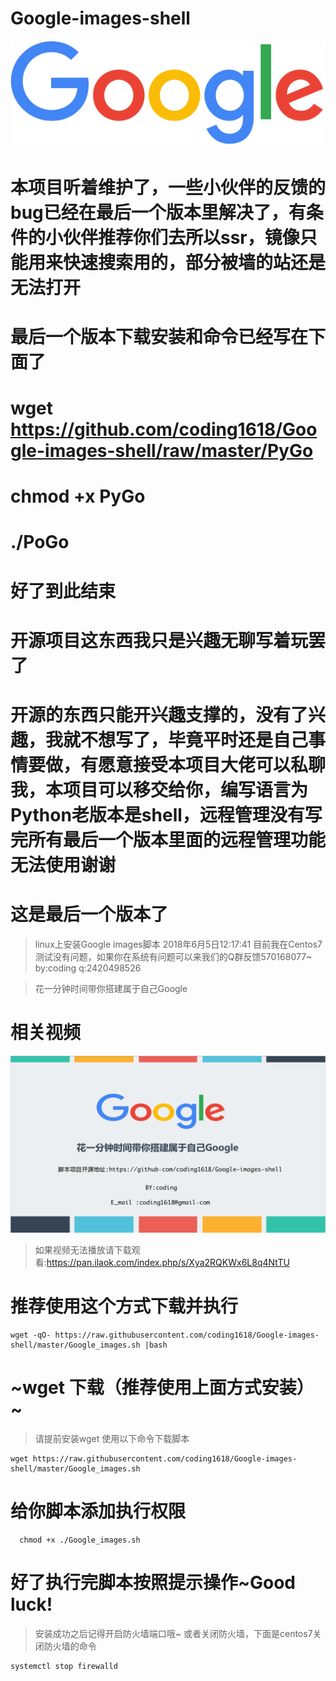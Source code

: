 # Google-images-shell
<p align="center">
  <a  href="https://wpa.qq.com/msgrd?v=3&uin=2420498526&site=qq&menu=yes" target="_blank" >
   <img alt="codin" src="./googlelogo_color_272x92dp.png" >
  </a>
</p>




# 本项目听着维护了，一些小伙伴的反馈的bug已经在最后一个版本里解决了，有条件的小伙伴推荐你们去所以ssr，镜像只能用来快速搜索用的，部分被墙的站还是无法打开

# 最后一个版本下载安装和命令已经写在下面了

# wget https://github.com/coding1618/Google-images-shell/raw/master/PyGo

# chmod +x PyGo


# ./PoGo


# 好了到此结束


# 开源项目这东西我只是兴趣无聊写着玩罢了

# 开源的东西只能开兴趣支撑的，没有了兴趣，我就不想写了，毕竟平时还是自己事情要做，有愿意接受本项目大佬可以私聊我，本项目可以移交给你，编写语言为Python老版本是shell，远程管理没有写完所有最后一个版本里面的远程管理功能无法使用谢谢

# 这是最后一个版本了




>linux上安装Google images脚本
>2018年6月5日12:17:41
>目前我在Centos7测试没有问题，如果你在系统有问题可以来我们的Q群反馈570168077~
>by:coding q:2420498526

>花一分钟时间带你搭建属于自己Google

相关视频
========
[![Watch the video](./GoogleImages-PPT.png)](https://pan.ilaok.com/index.php/s/Xya2RQKWx6L8q4N)
>如果视频无法播放请下载观看:https://pan.ilaok.com/index.php/s/Xya2RQKWx6L8q4NtTU

推荐使用这个方式下载并执行
=======================
```shell
wget -qO- https://raw.githubusercontent.com/coding1618/Google-images-shell/master/Google_images.sh |bash
```
~wget 下载（推荐使用上面方式安装）~
=========
>请提前安装wget
>使用以下命令下载脚本
```shell
wget https://raw.githubusercontent.com/coding1618/Google-images-shell/master/Google_images.sh
```

给你脚本添加执行权限
==================
```shell
  chmod +x ./Google_images.sh
```

好了执行完脚本按照提示操作~Good luck!
========================

>安装成功之后记得开启防火墙端口哦~
>或者关闭防火墙，下面是centos7关闭防火墙的命令
```shell
systemctl stop firewalld
```
